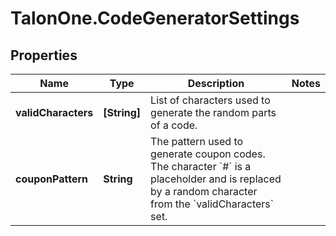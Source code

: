 # TalonOne.CodeGeneratorSettings

## Properties

Name | Type | Description | Notes
------------ | ------------- | ------------- | -------------
**validCharacters** | **[String]** | List of characters used to generate the random parts of a code.  | 
**couponPattern** | **String** | The pattern used to generate coupon codes. The character &#x60;#&#x60; is a placeholder and is replaced by a random character from the &#x60;validCharacters&#x60; set.  | 


